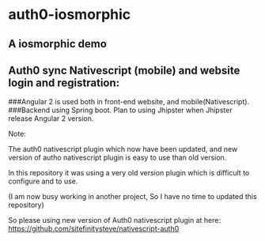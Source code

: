 # auth0-iosmorphic

## A iosmorphic demo   
## Auth0 sync Nativescript (mobile) and website login and registration:  
###Angular 2 is used both in front-end website, and mobile(Nativescript).  
###Backend using Spring boot. Plan to using Jhipster when Jhipster release Angular 2 version.  


Note:
 
The auth0 nativescript plugin which now have been updated, and new version of autho nativescript plugin   is easy to use than old version.

In this repository it was using a very old version plugin which is difficult to configure and to use.

(I am now busy working in another project, So I have no time to updated this repository)

So please using new version of Auth0 nativescript plugin at here:
https://github.com/sitefinitysteve/nativescript-auth0
